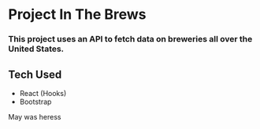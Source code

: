 # Project In The Brews

### This project uses an API to fetch data on breweries all over the United States.

## Tech Used
- React (Hooks)
- Bootstrap

May was heress
